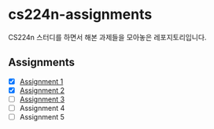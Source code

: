 # cs224n-assignments

CS224n 스터디를 하면서 해본 과제들을 모아놓은 레포지토리입니다.

## Assignments

- [x] [Assignment 1](./assignment%201)
- [x] [Assignment 2](./assignment%202)
- [ ] [Assignment 3](./assignment%203)
- [ ] Assignment 4
- [ ] Assignment 5
